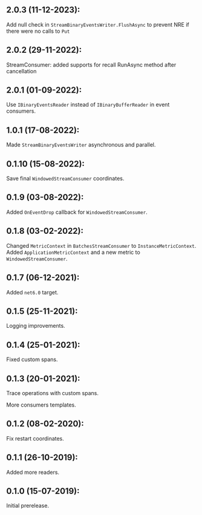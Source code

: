 ## 2.0.3 (11-12-2023):

Add null check in `StreamBinaryEventsWriter.FlushAsync` to prevent NRE if there were no calls to `Put`

## 2.0.2 (29-11-2022):

StreamConsumer: added supports for recall RunAsync method after cancellation

## 2.0.1 (01-09-2022):

Use `IBinaryEventsReader` instead of `IBinaryBufferReader` in event consumers.

## 1.0.1 (17-08-2022):

Made `StreamBinaryEventsWriter` asynchronous and parallel.

## 0.1.10 (15-08-2022):

Save final `WindowedStreamConsumer` coordinates.

## 0.1.9 (03-08-2022):

Added `OnEventDrop` callback for `WindowedStreamConsumer`.

## 0.1.8 (03-02-2022):

Changed `MetricContext` in `BatchesStreamConsumer` to `InstanceMetricContext`. Added `ApplicationMetricContext` and a new metric to `WindowedStreamConsumer`.

## 0.1.7 (06-12-2021):

Added `net6.0` target.

## 0.1.5 (25-11-2021):

Logging improvements.

## 0.1.4 (25-01-2021):

Fixed custom spans.

## 0.1.3 (20-01-2021):

Trace operations with custom spans.

More consumers templates.

## 0.1.2 (08-02-2020):

Fix restart coordinates.

## 0.1.1 (26-10-2019):

Added more readers.

## 0.1.0 (15-07-2019): 

Initial prerelease.